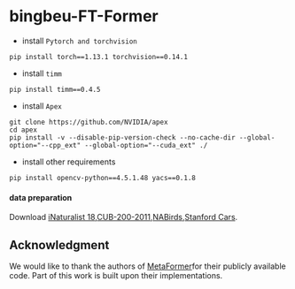 # bingbeu-FT-Former

* install `Pytorch and torchvision`
```
pip install torch==1.13.1 torchvision==0.14.1
```
* install `timm`
```
pip install timm==0.4.5
```
* install `Apex`
```
git clone https://github.com/NVIDIA/apex
cd apex
pip install -v --disable-pip-version-check --no-cache-dir --global-option="--cpp_ext" --global-option="--cuda_ext" ./
```
* install other requirements
```
pip install opencv-python==4.5.1.48 yacs==0.1.8
```
#### data preparation
Download [iNaturalist 18](https://github.com/visipedia/inat_comp),[CUB-200-2011](http://www.vision.caltech.edu/visipedia/CUB-200-2011.html),[NABirds](https://dl.allaboutbirds.org/nabirds),[Stanford Cars](https://ai.stanford.edu/~jkrause/cars/car_dataset.html).

## Acknowledgment

We would like to thank the authors of [MetaFormer](https://github.com/dqshuai/MetaFormer)for their publicly available code. Part of this work is built upon their implementations.

